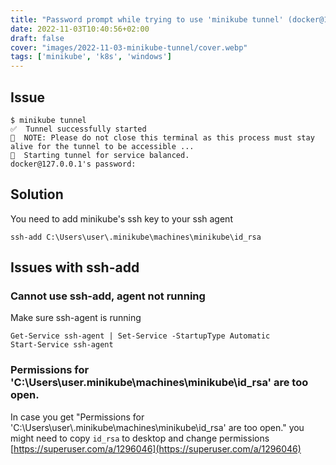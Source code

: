```yaml
---
title: "Password prompt while trying to use 'minikube tunnel' (docker@127.0.0.1's password:)"
date: 2022-11-03T10:40:56+02:00
draft: false
cover: "images/2022-11-03-minikube-tunnel/cover.webp"
tags: ['minikube', 'k8s', 'windows']
---
```

## Issue

```
$ minikube tunnel
✅  Tunnel successfully started
📌  NOTE: Please do not close this terminal as this process must stay alive for the tunnel to be accessible ...
🏃  Starting tunnel for service balanced.
docker@127.0.0.1's password:
```

## Solution
You need to add minikube's ssh key to your ssh agent
```
ssh-add C:\Users\user\.minikube\machines\minikube\id_rsa
```


## Issues with ssh-add

### Cannot use ssh-add, agent not running
Make sure ssh-agent is running
```
Get-Service ssh-agent | Set-Service -StartupType Automatic
Start-Service ssh-agent
```

### Permissions for 'C:\Users\user\.minikube\machines\minikube\id_rsa' are too open.

In case you get "Permissions for 'C:\\Users\\user\\.minikube\\machines\\minikube\\id_rsa' are too open." you might need to copy `id_rsa` to desktop and change permissions
[https://superuser.com/a/1296046](https://superuser.com/a/1296046)